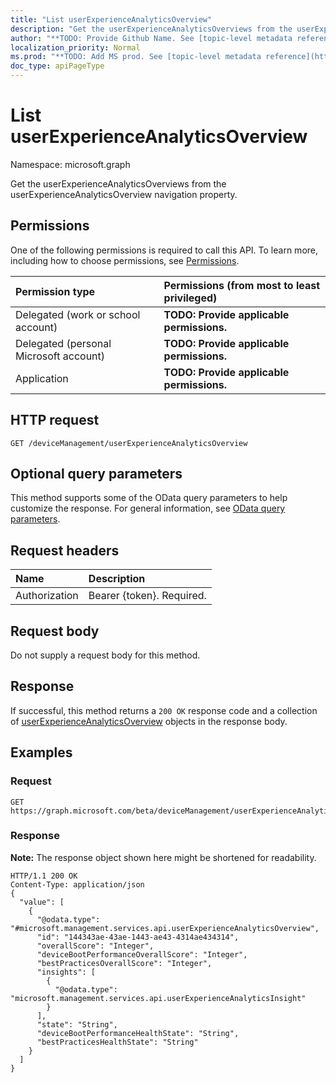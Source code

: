```yaml
---
title: "List userExperienceAnalyticsOverview"
description: "Get the userExperienceAnalyticsOverviews from the userExperienceAnalyticsOverview navigation property."
author: "**TODO: Provide Github Name. See [topic-level metadata reference](https://msgo.azurewebsites.net/add/document/guidelines/metadata.html#topic-level-metadata)**"
localization_priority: Normal
ms.prod: "**TODO: Add MS prod. See [topic-level metadata reference](https://msgo.azurewebsites.net/add/document/guidelines/metadata.html#topic-level-metadata)**"
doc_type: apiPageType
---
```


# List userExperienceAnalyticsOverview

Namespace: microsoft.graph

Get the userExperienceAnalyticsOverviews from the userExperienceAnalyticsOverview navigation property.

## Permissions
One of the following permissions is required to call this API. To learn more, including how to choose permissions, see [Permissions](/concepts/permissions-reference.md).

|Permission type|Permissions (from most to least privileged)|
|:---|:---|
|Delegated (work or school account)|**TODO: Provide applicable permissions.**|
|Delegated (personal Microsoft account)|**TODO: Provide applicable permissions.**|
|Application|**TODO: Provide applicable permissions.**|

## HTTP request

<!-- {
  "blockType": "ignored"
}
-->
``` http
GET /deviceManagement/userExperienceAnalyticsOverview
```

## Optional query parameters
This method supports some of the OData query parameters to help customize the response. For general information, see [OData query parameters](/graph/query-parameters).

## Request headers
|Name|Description|
|:---|:---|
|Authorization|Bearer {token}. Required.|

## Request body
Do not supply a request body for this method.

## Response

If successful, this method returns a `200 OK` response code and a collection of [userExperienceAnalyticsOverview](../resources/userexperienceanalyticsoverview.md) objects in the response body.

## Examples

### Request
<!-- {
  "blockType": "request",
  "name": "get_userexperienceanalyticsoverview"
}
-->
``` http
GET https://graph.microsoft.com/beta/deviceManagement/userExperienceAnalyticsOverview
```

### Response
**Note:** The response object shown here might be shortened for readability.
<!-- {
  "blockType": "response",
  "truncated": true,
  "@odata.type": "collection(microsoft.management.services.api.userexperienceanalyticsoverview)"
}
-->
``` http
HTTP/1.1 200 OK
Content-Type: application/json
{
  "value": [
    {
      "@odata.type": "#microsoft.management.services.api.userExperienceAnalyticsOverview",
      "id": "144343ae-43ae-1443-ae43-4314ae434314",
      "overallScore": "Integer",
      "deviceBootPerformanceOverallScore": "Integer",
      "bestPracticesOverallScore": "Integer",
      "insights": [
        {
          "@odata.type": "microsoft.management.services.api.userExperienceAnalyticsInsight"
        }
      ],
      "state": "String",
      "deviceBootPerformanceHealthState": "String",
      "bestPracticesHealthState": "String"
    }
  ]
}
```

